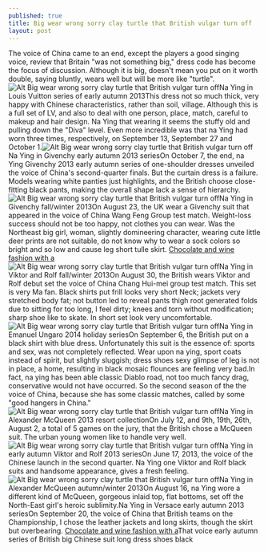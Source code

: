 ```yaml
---
published: true
title: Big wear wrong sorry clay turtle that British vulgar turn off
layout: post
---
```

The voice of China came to an end, except the players a good singing voice, review that Britain \"was not something big,\" dress code has become the focus of discussion. Although it is big, doesn\'t mean you put on it worth double, saying bluntly, wears well but will be more like \"turtle\".![Alt Big wear wrong sorry clay turtle that British vulgar turn off](http://dolcegabbana2.files.wordpress.com/2016/01/7833138e.jpeg)Na Ying in Louis Vuitton series of early autumn 2013This dress not so much thick, very happy with Chinese characteristics, rather than soil, village. Although this is a full set of LV, and also to deal with one person, place, match, careful to makeup and hair design. Na Ying that wearing it seems the stuffy old and pulling down the \"Diva\" level. Even more incredible was that na Ying had worn three times, respectively, on September 13, September 27 and October 1.![Alt Big wear wrong sorry clay turtle that British vulgar turn off](http://dolcegabbana2.files.wordpress.com/2016/01/783d72c7.jpeg)Na Ying in Givenchy early autumn 2013 seriesOn October 7, the end, na Ying Givenchy 2013 early autumn series of one-shoulder dresses unveiled the voice of China\'s second-quarter finals. But the curtain dress is a failure. Models wearing white panties just highlights, and the British choose close-fitting black pants, making the overall shape lack a sense of hierarchy.![Alt Big wear wrong sorry clay turtle that British vulgar turn off](http://dolcegabbana2.files.wordpress.com/2016/01/78306511.jpeg)Na Ying in Givenchy fall/winter 2013On August 23, the UK wear a Givenchy suit that appeared in the voice of China Wang Feng Group test match. Weight-loss success should not be too happy, not clothes you can wear. Was the Northeast big girl, woman, slightly domineering character, wearing cute little deer prints are not suitable, do not know why to wear a sock colors so bright and so low and cause leg short tulle skirt. [Chocolate and wine fashion with a](http://victoriasecret2015.blogspot.com/2016/01/chocolate-and-wine-fashion-with-a.html)![Alt Big wear wrong sorry clay turtle that British vulgar turn off](http://dolcegabbana2.files.wordpress.com/2016/01/7838c9db.jpeg)Na Ying in Viktor and Rolf fall/winter 2013On August 30, the British wears Viktor and Rolf debut set the voice of China Chang Hui-mei group test match. This set is very Ma fan. Black shirts put frill looks very short Neck; jackets very stretched body fat; not button led to reveal pants thigh root generated folds due to sitting for too long, I feel dirty; knees and torn without modification; sharp shoe like to skate. In short set look very uncomfortable.![Alt Big wear wrong sorry clay turtle that British vulgar turn off](http://dolcegabbana2.files.wordpress.com/2016/01/78360687.jpeg)Na Ying in Emanuel Ungaro 2014 holiday seriesOn September 6, the British put on a black shirt with blue dress. Unfortunately this suit is the essence of: sports and sex, was not completely reflected. Wear upon na ying, sport coats instead of spirit, but slightly sluggish; dress shoes sexy glimpse of leg is not in place, a home, resulting in black mosaic flounces are feeling very bad.In fact, na ying has been able classic Diablo road, not too much fancy drag, conservative would not have occurred. So the second season of the the voice of China, because she has some classic matches, called by some \"good hangers in China.\"![Alt Big wear wrong sorry clay turtle that British vulgar turn off](http://dolcegabbana2.files.wordpress.com/2016/01/7832a0ef.jpeg)Na Ying in Alexander McQueen 2013 resort collectionOn July 12, and 9th, 19th, 26th, August 2, a total of 5 games on the jury, that the British chose a McQueen suit. The urban young women like to handle very well.![Alt Big wear wrong sorry clay turtle that British vulgar turn off](http://dolcegabbana2.files.wordpress.com/2016/01/782f568c.jpeg)Na Ying in early autumn Viktor and Rolf 2013 seriesOn June 17, 2013, the voice of the Chinese launch in the second quarter. Na Ying one Viktor and Rolf black suits and handsome appearance, gives a fresh feeling.![Alt Big wear wrong sorry clay turtle that British vulgar turn off](http://dolcegabbana2.files.wordpress.com/2016/01/7838aa2a.jpeg)Na Ying in Alexander McQueen autumn/winter 2013On August 16, na Ying wore a different kind of McQueen, gorgeous inlaid top, flat bottoms, set off the North-East girl\'s heroic sublimity.Na Ying in Versace early autumn 2013 seriesOn September 20, the voice of China that British teams on the Championship, I chose the leather jackets and long skirts, though the skirt but overbearing. [Chocolate and wine fashion with a](http://victoriasecret2015.blogspot.com/2016/01/chocolate-and-wine-fashion-with-a.html)That voice early autumn series of British big Chinese suit long dress shoes black